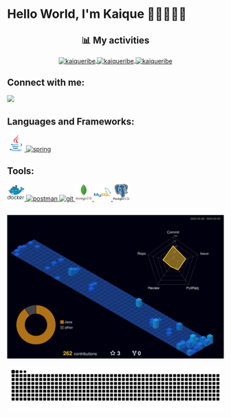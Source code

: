 
<h1 align="left">Hello World, I'm Kaique 👨🏽‍💻🏴‍☠️</h1>

<div align="center">

## 📊 My activities
<a href="https://github.com/kaiqueribe">
    <img width=450 height=170 align="center" alt="kaiqueribe" src="https://github-readme-stats.vercel.app/api?username=kaiqueribe&theme=transparent&show_icons=true&bg_color=0D1117&hide_border=true&count_private=true" />
</a>
<a href="https://github.com/kaiqueribe">
    <img align="center" alt="kaiqueribe" src="https://github-readme-stats.vercel.app/api/top-langs/?username=kaiqueribe&theme=transparent&layout=compact&bg_color=0D1117&hide_border=true&count_private=true" />
</a>

<a href="https://github.com/kaiqueribe">
<img align="center" alt="kaiqueribe" src="https://github-readme-streak-stats.herokuapp.com?user=kaiqueribe&theme=transparent&hide_border=true&locale=pt_BR&date_format=j%20M%5B%20Y%5D&mode=weekly" alt="GitHub Streak" />
</a>
  
</div>

## Connect with me:
<p align="left">
<a href="https://www.linkedin.com/in/kaiqueribe/" target="_blank"><img src="https://img.shields.io/badge/-LinkedIn-%230077B5?style=flat&logo=linkedin&logoColor=white" target="_blank"></a>
</p>

## Languages and Frameworks:
<a href="https://www.java.com" target="_blank" rel="noreferrer"> <img src="https://raw.githubusercontent.com/devicons/devicon/master/icons/java/java-original.svg" alt="java" width="40" height="40"/> </a>
<a href="https://www.java.com" target="_blank" rel="noreferrer"> <img src="https://www.vectorlogo.zone/logos/springio/springio-icon.svg" alt="spring" width="40" height="40"/> </a> 
    
## Tools: 

<a href="https://www.java.com" target="_blank" rel="noreferrer"> <img src="https://raw.githubusercontent.com/devicons/devicon/master/icons/docker/docker-original-wordmark.svg" alt="docker" width="40" height="40"/> </a>
<a href="https://www.java.com" target="_blank" rel="noreferrer"> <img src="https://www.vectorlogo.zone/logos/getpostman/getpostman-icon.svg" alt="postman" width="40" height="40"/> </a>
<a href="https://www.java.com" target="_blank" rel="noreferrer"> <img src="https://www.vectorlogo.zone/logos/git-scm/git-scm-icon.svg" alt="git" width="40" height="40"/> </a>
<a href="https://www.java.com" target="_blank" rel="noreferrer"> <img src="https://raw.githubusercontent.com/devicons/devicon/master/icons/mongodb/mongodb-original-wordmark.svg" alt="mongodb" width="40" height="40"/> </a>
<a href="https://www.java.com" target="_blank" rel="noreferrer"> <img src="https://raw.githubusercontent.com/devicons/devicon/master/icons/mysql/mysql-original-wordmark.svg" alt="mysql" width="40" height="40"/> </a> 
<a href="https://www.java.com" target="_blank" rel="noreferrer"> <img src="https://raw.githubusercontent.com/devicons/devicon/master/icons/postgresql/postgresql-original-wordmark.svg" alt="postgresql" width="40" height="40"/> </a> 
##

![Status](./profile-3d-contrib/profile-night-view.svg)

<div align="center">
    
![snake gif](https://github.com/kaiqueribe/kaiqueribe/blob/output/github-contribution-grid-snake.svg)

</div>
